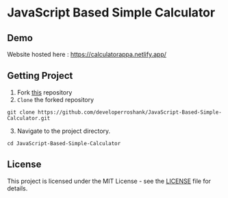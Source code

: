 # JavaScript Based Simple Calculator

## Demo 

Website hosted here : https://calculatorappa.netlify.app/ 

## Getting Project

1. Fork [this](https://github.com/developerroshank/JavaScript-Based-Simple-Calculator) repository
2. `Clone` the forked repository

```
git clone https://github.com/developerroshank/JavaScript-Based-Simple-Calculator.git
```

3. Navigate to the project directory.

```
cd JavaScript-Based-Simple-Calculator
```

## License

This project is licensed under the MIT License - see the [LICENSE](https://github.com/developerroshank/JavaScript-Based-Simple-Calculator?tab=MIT-1-ov-file) file for details.
